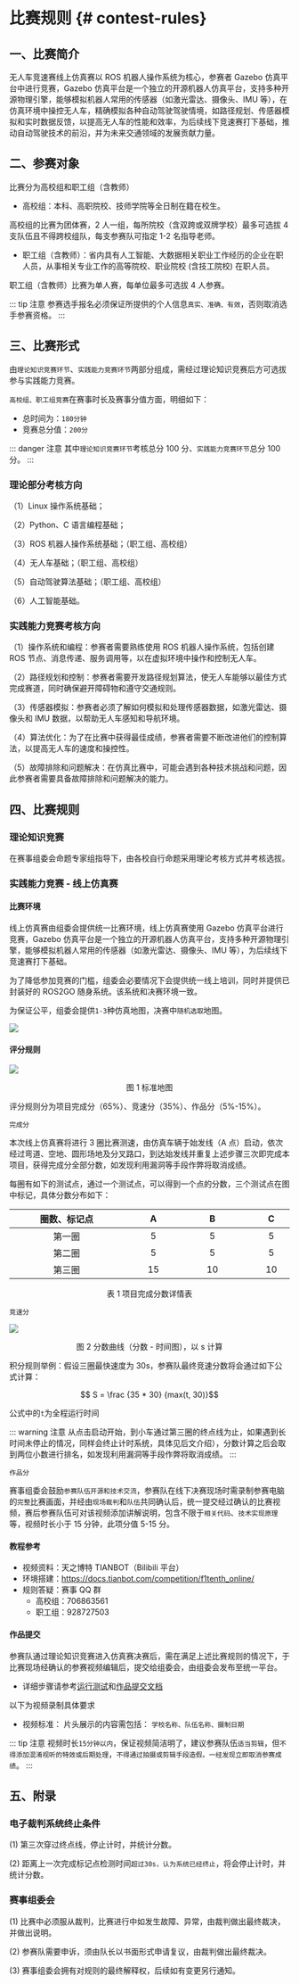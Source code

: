 # 比赛规则 {# contest-rules}

## 一、比赛简介
无人车竞速赛线上仿真赛以 ROS 机器人操作系统为核心，参赛者 Gazebo 仿真平台中进行竞赛，Gazebo 仿真平台是一个独立的开源机器人仿真平台，支持多种开源物理引擎，能够模拟机器人常用的传感器（如激光雷达、摄像头、IMU 等），在仿真环境中操控无人车，精确模拟各种自动驾驶驾驶情境，如路径规划、传感器模拟和实时数据反馈，以提高无人车的性能和效率，为后续线下竞速赛打下基础，推动自动驾驶技术的前沿，并为未来交通领域的发展贡献力量。

## 二、参赛对象
比赛分为高校组和职工组（含教师）

- 高校组：本科、高职院校、技师学院等全日制在籍在校生。

高校组的比赛为团体赛，2 人一组，每所院校（含双跨或双牌学校）最多可选拔 4 支队伍且不得跨校组队，每支参赛队可指定 1-2 名指导老师。

- 职工组（含教师）：省内具有人工智能、大数据相关职业工作经历的企业在职人员，从事相关专业工作的高等院校、职业院校 (含技工院校) 在职人员。

职工组（含教师）比赛为单人赛，每单位最多可选拔 4 人参赛。

::: tip 注意
参赛选手报名必须保证所提供的个人信息`真实、准确、有效`，否则取消选手参赛资格。
:::

## 三、比赛形式
由`理论知识竞赛环节`、`实践能力竞赛环节`两部分组成，需经过理论知识竞赛后方可选拔参与实践能力竞赛。

`高校组、职工组竞赛`在赛事时长及赛事分值方面，明细如下：

- 总时间为：`180分钟`
- 竞赛总分值：`200分`

::: danger 注意
其中`理论知识竞赛环节`考核总分 100 分、`实践能力竞赛环节`总分 100 分。
:::

### 理论部分考核方向

（1）Linux 操作系统基础；

（2）Python、C 语言编程基础；

（3）ROS 机器人操作系统基础；（职工组、高校组）

（4）无人车基础；（职工组、高校组）

（5）自动驾驶算法基础；（职工组、高校组）

（6）人工智能基础。

### 实践能力竞赛考核方向

（1）操作系统和编程：参赛者需要熟练使用 ROS 机器人操作系统，包括创建 ROS 节点、消息传递、服务调用等，以在虚拟环境中操作和控制无人车。

（2）路径规划和控制：参赛者需要开发路径规划算法，使无人车能够以最佳方式完成赛道，同时确保避开障碍物和遵守交通规则。

（3）传感器模拟：参赛者必须了解如何模拟和处理传感器数据，如激光雷达、摄像头和 IMU 数据，以帮助无人车感知和导航环境。

（4）算法优化：为了在比赛中获得最佳成绩，参赛者需要不断改进他们的控制算法，以提高无人车的速度和操控性。

（5）故障排除和问题解决：在仿真比赛中，可能会遇到各种技术挑战和问题，因此参赛者需要具备故障排除和问题解决的能力。

## 四、比赛规则

### 理论知识竞赛

在赛事组委会命题专家组指导下，由各校自行命题采用理论考核方式并考核选拔。

### 实践能力竞赛 - 线上仿真赛

#### 比赛环境

线上仿真赛由组委会提供统一比赛环境，线上仿真赛使用 Gazebo 仿真平台进行竞赛，Gazebo 仿真平台是一个独立的开源机器人仿真平台，支持多种开源物理引擎，能够模拟机器人常用的传感器（如激光雷达、摄像头、IMU 等），为后续线下竞速赛打下基础。

为了降低参加竞赛的门槛，组委会必要情况下会提供统一线上培训，同时并提供已封装好的 ROS2GO 随身系统。该系统和决赛环境一致。

为保证公平，组委会提供`1-3`种仿真地图，决赛中`随机选取`地图。

![](https://tianbot-pic.oss-cn-beijing.aliyuncs.com/tianbot-pic/Tianbot-Docimage-20231122164115659.png)

#### 评分规则

![](https://tianbot-pic.oss-cn-beijing.aliyuncs.com/tianbot-pic/Tianbot-Doc202310301008327.png)

<p style="text-align:center"> 图 1 标准地图 </p>

评分规则分为项目完成分（65%）、竞速分（35%）、作品分（5%-15%）。

`完成分`

本次线上仿真赛将进行 3 圈比赛测速，由仿真车辆于始发线（A 点）启动，依次经过弯道、空地、圆形场地及分叉路口，到达始发线并重复上述步骤三次即完成本项目，获得完成分全部分数，如发现利用漏洞等手段作弊将取消成绩。

每圈有如下的测试点，通过一个测试点，可以得到一个点的分数，三个测试点在图中标记，具体分数分布如下：

| <div style="width:190px">圈数、标记点</div> | <div style="width:90px"> A </div> | <div style="width:90px">B</div> | <div style="width:90px">C</div>  |
|:--:|:--:|:--:|:--:|
|第一圈 | 5 | 5 | 5 |
|第二圈	| 5 | 5 | 5 |
|第三圈	| 15 | 10 | 10 |

<p style="text-align:center"> 表 1 项目完成分数详情表 </p>

`竞速分`

![](https://tianbot-pic.oss-cn-beijing.aliyuncs.com/tianbot-pic/Tianbot-Doc202310301017492.png)

<p style="text-align: center"> 图 2 分数曲线（分数 - 时间图），以 s 计算 </p>

积分规则举例：假设三圈最快速度为 30s，参赛队最终竞速分数将会通过如下公式计算：

$$ S = \frac {35 * 30}  {max(t, 30)}$$

公式中的`t`为全程运行时间

::: warning 注意
从点击启动开始，到小车通过第三圈的终点线为止，如果遇到长时间未停止的情况，同样会终止计时系统，具体见后文介绍），分数计算之后会取到两位小数进行排名，如发现利用漏洞等手段作弊将取消成绩。
:::

<!-- `额外分`

- 第一种：登录自己的 Github 账号（团队中有一个即可），打开 [https://github.com/tianbot/tianracer](https://github.com/tianbot/tianracer)，并`点击 Star 按钮`，显示出`Starred`，在测试页面同时显示，此项分值 5 分。

![](https://tianbot-pic.oss-cn-beijing.aliyuncs.com/tianbot-pic/Tianbot-Doc202310301021856.png)

<p style="text-align:center"> 图 3 额外分数图 </p>

::: tip 提示
在录制参赛视频测试时，需要显示出自己的 id 和点击的 star 按钮，如图，我们将会在赛后在原有的分数上添加 5 分。
:::

- 第二种：赛事组委会鼓励参赛队伍开源，参赛队可使用相关代码开源平台如（`Github、Gitee、Gitlab`等）提交参赛使用相关代码、技术报告、视频等，赛事组委会会根据开源情况进行打分，此项分值 5-10 分。 -->

`作品分`

赛事组委会鼓励`参赛队伍开源和技术交流`，参赛队在线下决赛现场时需录制参赛电脑的`完整`比赛画面，并经由`现场裁判`和`队伍`共同确认后，统一提交经过确认的比赛视频，赛后参赛队伍可对该视频添加讲解说明，包含不限于`相关代码`、`技术实现原理`等，视频时长小于 15 分钟，此项分值 5-15 分。

#### 教程参考
- 视频资料：天之博特 TIANBOT（Bilibili 平台）
- 环境搭建：https://docs.tianbot.com/competition/f1tenth_online/
- 规则答疑：赛事 QQ 群
     - 高校组：706863561
     - 职工组：928727503

#### 作品提交
参赛队通过理论知识竞赛进入仿真赛决赛后，需在满足上述比赛规则的情况下，于比赛现场经确认的参赛视频编辑后，提交给组委会，由组委会发布至统一平台。

- 详细步骤请参考[运行测试](./run-and-test.md)和[作品提交文档](./submit-works.md)

以下为视频录制具体要求

- 视频标准：
片头展示的内容需包括： `学校名称、队伍名称、摄制日期`

::: tip 注意
视频时长`15分钟以内`，保证视频简洁明了，建议参赛队伍`适当剪辑`，但`不得添加混淆视听的特效或后期处理`，`不得通过拍摄或剪辑手段造假。一经发现立即取消参赛成绩`。
:::

## 五、附录

### 电子裁判系统终止条件

(1) 第三次穿过终点线，停止计时，并统计分数。

(2) 距离上一次完成标记点检测时间`超过30s，认为系统已经终止`，将会停止计时，并统计分数。

### 赛事组委会

(1) 比赛中必须服从裁判，比赛进行中如发生故障、异常，由裁判做出最终裁决，并做出说明。

(2) 参赛队需要申诉，须由队长以书面形式申请复议，由裁判做出最终裁决。

(3) 赛事组委会拥有对规则的最终解释权，后续如有变更另行通知。